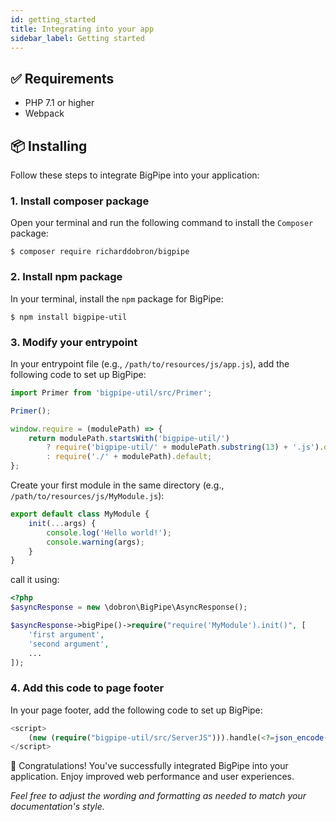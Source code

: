 ```yaml
---
id: getting_started
title: Integrating into your app
sidebar_label: Getting started
---
```


## ✅ Requirements
* PHP 7.1 or higher
* Webpack

## 📦 Installing

Follow these steps to integrate BigPipe into your application:

### 1. Install composer package

Open your terminal and run the following command to install the `Composer` package:

```shell
$ composer require richarddobron/bigpipe
```

### 2. Install npm package

In your terminal, install the `npm` package for BigPipe:

```shell
$ npm install bigpipe-util
```

### 3. Modify your entrypoint

In your entrypoint file (e.g., `/path/to/resources/js/app.js`), add the following code to set up BigPipe:

```javascript
import Primer from 'bigpipe-util/src/Primer';

Primer();

window.require = (modulePath) => {
    return modulePath.startsWith('bigpipe-util/')
        ? require('bigpipe-util/' + modulePath.substring(13) + '.js').default
        : require('./' + modulePath).default;
};
```

Create your first module in the same directory (e.g., `/path/to/resources/js/MyModule.js`):

```javascript
export default class MyModule {
    init(...args) {
        console.log('Hello world!');
        console.warning(args);
    }
}
```

call it using:
    
```php
<?php
$asyncResponse = new \dobron\BigPipe\AsyncResponse();

$asyncResponse->bigPipe()->require("require('MyModule').init()", [
    'first argument',
    'second argument',
    ...
]);
```

### 4. Add this code to page footer

In your page footer, add the following code to set up BigPipe:

```php
<script>
    (new (require("bigpipe-util/src/ServerJS"))).handle(<?=json_encode(\dobron\BigPipe\BigPipe::jsmods())?>);
</script>
```

🎉 Congratulations! You've successfully integrated BigPipe into your application. Enjoy improved web performance and user experiences.

_Feel free to adjust the wording and formatting as needed to match your documentation's style._
